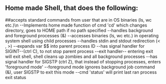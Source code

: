 ## Home made Shell, that does the following:
  ##accepts standard commands from user that are in OS binaries (ls, wc etc.)\n
  --Implements home made function of cmd 'cd' which changes directory, goes to HOME path if no path specified
  --handles background and foreground processes (&)
  --accesses binaries (ls, wc etc.) in operating system shell using child processes
  --handles stdin and stdout redirection (< , >)
  --expands var $$ into parent process ID
  --has signal handler for SIGINT--(ctrl C), to not stop parent process
  --exit handler-- entering exit will exit shell, shell cleans up zombies and all background processes
  --has signal handler for SIGSTP (ctrl Z), that instead of stopping processes, enters 'foreground mode'
  --foreground mode ignores background job command (&), user SIGSTP to exit this mode
  --cmd 'status' will print last ran process exit status
  
